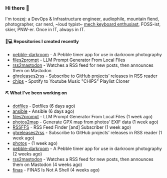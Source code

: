### Hi there 👋

I'm toozej: a DevOps & Infrastructure engineer, audiophile, mountain fiend, photographer, car nerd, ~loud typist~ [mech keyboard enthusiast](https://github.com/toozej/keebs), FOSS-ist, skier, PNW-er. Once in IT, always in IT.

#### 👨💻 Repositories I created recently

- [pebble-darkroom](https://github.com/toozej/pebble-darkroom) - A Pebble timer app for use in darkroom photography
- [files2prompt](https://github.com/toozej/files2prompt) - LLM Prompt Generator From Local Files
- [rss2mastodon](https://github.com/toozej/rss2mastodon) - Watches a RSS feed for new posts, then announces them on Mastodon
- [ghreleases2rss](https://github.com/toozej/ghreleases2rss) - Subscribe to GitHub projects’ releases in RSS reader
- [chips](https://github.com/toozej/chips) - Spotify to Youtube Music "CHIPS" Playlist Cloner

#### ⛏️ What I've been working on

- [dotfiles](https://github.com/toozej/dotfiles) - Dotfiles (6 days ago)
- [ansible](https://github.com/toozej/ansible) - Ansible (6 days ago)
- [files2prompt](https://github.com/toozej/files2prompt) - LLM Prompt Generator From Local Files (1 week ago)
- [photos2map](https://github.com/toozej/photos2map) - Generate GPX map from photos' EXIF data (1 week ago)
- [RSSFFS](https://github.com/toozej/RSSFFS) - RSS Feed Finder [and] Subscriber (1 week ago)
- [ghreleases2rss](https://github.com/toozej/ghreleases2rss) - Subscribe to GitHub projects’ releases in RSS reader (1 week ago)
- [photos](https://github.com/toozej/photos) -  (1 week ago)
- [pebble-darkroom](https://github.com/toozej/pebble-darkroom) - A Pebble timer app for use in darkroom photography (2 weeks ago)
- [rss2mastodon](https://github.com/toozej/rss2mastodon) - Watches a RSS feed for new posts, then announces them on Mastodon (4 weeks ago)
- [finas](https://github.com/toozej/finas) - FINAS Is Not A Shell (4 weeks ago)
